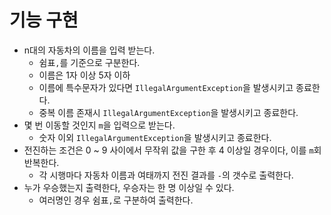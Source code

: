# 기능 구현

- n대의 자동차의 이름을 입력 받는다.
  - 쉼표`,`를 기준으로 구분한다.
  - 이름은 1자 이상 5자 이하
  - 이름에 특수문자가 있다면 `IllegalArgumentException`을 발생시키고 종료한다.
  - 중복 이름 존재시 `IllegalArgumentException`을 발생시키고 종료한다.
- 몇 번 이동할 것인지 `m`을 입력으로 받는다.
  - 숫자 이외 `IllegalArgumentException`을 발생시키고 종료한다.
- 전진하는 조건은 0 ~ 9 사이에서 무작위 값을 구한 후 4 이상일 경우이다, 이를 `m`회 반복한다.
  - 각 시행마다 자동차 이름과 여태까지 전진 결과를 `-`의 갯수로 출력한다.
- 누가 우승했는지 출력한다, 우승자는 한 명 이상일 수 있다.
  - 여러명인 경우 쉼표`,`로 구분하여 출력한다.